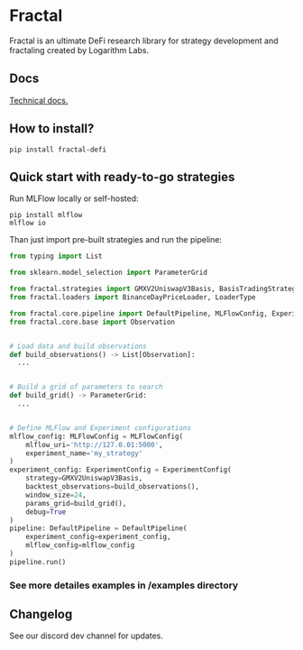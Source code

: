 # Fractal
Fractal is an ultimate DeFi research library for strategy development and fractaling created by Logarithm Labs.

## Docs
[Technical docs.](https://logarithm-labs.gitbook.io/fractal/)


## How to install?
```
pip install fractal-defi
```

## Quick start with ready-to-go strategies

Run MLFlow locally or self-hosted:
```
pip install mlflow
mlflow io
```

Than just import pre-built strategies and run the pipeline:
```python
from typing import List

from sklearn.model_selection import ParameterGrid

from fractal.strategies import GMXV2UniswapV3Basis, BasisTradingStrategyHyperparams
from fractal.loaders import BinanceDayPriceLoader, LoaderType

from fractal.core.pipeline import DefaultPipeline, MLFlowConfig, ExperimentConfig
from fractal.core.base import Observation


# Load data and build observations
def build_observations() -> List[Observation]:
  ...


# Build a grid of parameters to search
def build_grid() -> ParameterGrid:
  ...


# Define MLFlow and Experiment configurations
mlflow_config: MLFlowConfig = MLFlowConfig(
    mlflow_uri='http://127.0.01:5000',
    experiment_name='my_strategy'
)
experiment_config: ExperimentConfig = ExperimentConfig(
    strategy=GMXV2UniswapV3Basis,
    backtest_observations=build_observations(),
    window_size=24,
    params_grid=build_grid(),
    debug=True
)
pipeline: DefaultPipeline = DefaultPipeline(
    experiment_config=experiment_config,
    mlflow_config=mlflow_config
)
pipeline.run()
```
### See more detailes examples in /examples directory

## Changelog
See our discord dev channel for updates.
